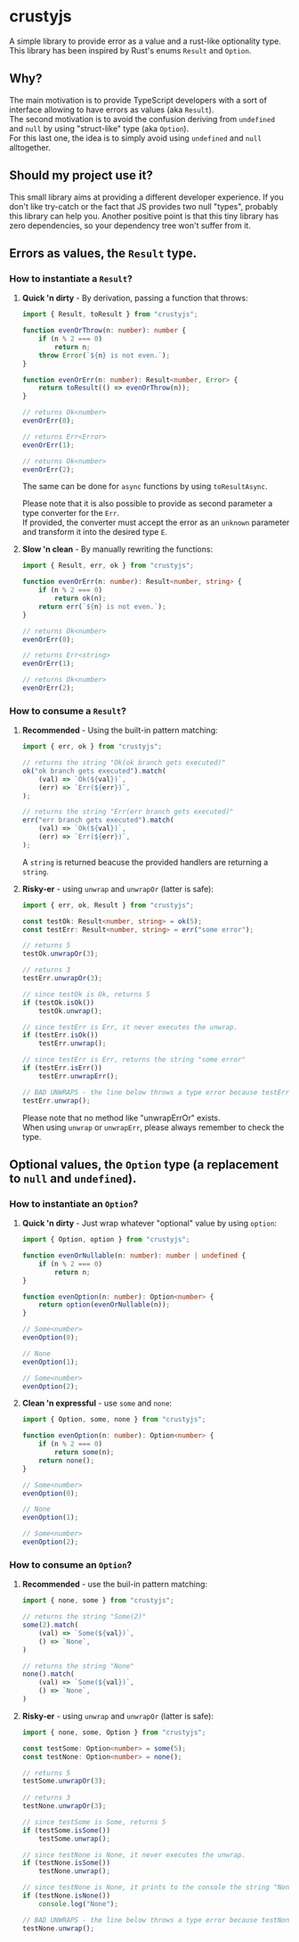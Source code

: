 # crustyjs
A simple library to provide error as a value and a rust-like optionality type.\
This library has been inspired by Rust's enums `Result` and `Option`.

## Why?
The main motivation is to provide TypeScript developers with a sort of interface allowing to have errors as values (aka `Result`).\
The second motivation is to avoid the confusion deriving from `undefined` and `null` by using "struct-like" type (aka `Option`).\
For this last one, the idea is to simply avoid using `undefined` and `null` alltogether.

## Should my project use it?
This small library aims at providing a different developer experience.
If you don't like try-catch or the fact that JS provides two null "types", probably this library can help you.
Another positive point is that this tiny library has zero dependencies, so your dependency tree won't suffer from it.

## Errors as values, the `Result` type.
### How to instantiate a `Result`?
1. **Quick 'n dirty** - By derivation, passing a function that throws:
    ```typescript
    import { Result, toResult } from "crustyjs";
    
    function evenOrThrow(n: number): number {
        if (n % 2 === 0)
            return n;
        throw Error(`${n} is not even.`);
    }
    
    function evenOrErr(n: number): Result<number, Error> {
        return toResult(() => evenOrThrow(n));
    }
    
    // returns Ok<number>
    evenOrErr(0);
    
    // returns Err<Error>
    evenOrErr(1);
    
    // returns Ok<number>
    evenOrErr(2);
    ```
   The same can be done for `async` functions by using `toResultAsync`.
   
   Please note that it is also possible to provide as second parameter a type converter for the `Err`.\
   If provided, the converter must accept the error as an `unknown` parameter and transform it into the desired type `E`.

2. **Slow 'n clean** - By manually rewriting the functions:
    ```typescript
    import { Result, err, ok } from "crustyjs";
    
    function evenOrErr(n: number): Result<number, string> {
        if (n % 2 === 0)
            return ok(n);
        return err(`${n} is not even.`);
    }
    
    // returns Ok<number>
    evenOrErr(0);
    
    // returns Err<string>
    evenOrErr(1);
    
    // returns Ok<number>
    evenOrErr(2);
    ```

### How to consume a `Result`?
1. **Recommended** - Using the built-in pattern matching:
    ```typescript
    import { err, ok } from "crustyjs";
    
    // returns the string "Ok(ok branch gets executed)"
    ok("ok branch gets executed").match(
        (val) => `Ok(${val})`,
        (err) => `Err(${err})`,
    );
    
    // returns the string "Err(err branch gets executed)"
    err("err branch gets executed").match(
        (val) => `Ok(${val})`,
        (err) => `Err(${err})`,
    );
    ```
   A `string` is returned beacuse the provided handlers are returning a `string`.

2. **Risky-er** - using `unwrap` and `unwrapOr` (latter is safe):
    ```typescript
    import { err, ok, Result } from "crustyjs";

    const testOk: Result<number, string> = ok(5);
    const testErr: Result<number, string> = err("some error");

    // returns 5
    testOk.unwrapOr(3);
    
    // returns 3
    testErr.unwrapOr(3);

    // since testOk is Ok, returns 5
    if (testOk.isOk())
        testOk.unwrap();

    // since testErr is Err, it never executes the unwrap.
    if (testErr.isOk())
        testErr.unwrap();

    // since testErr is Err, returns the string "some error"
    if (testErr.isErr())
        testErr.unwrapErr();

    // BAD UNWRAPS - the line below throws a type error because testErr is of type Err.
    testErr.unwrap();
    ```
   Please note that no method like "unwrapErrOr" exists.\
   When using `unwrap` or `unwrapErr`, please always remember to check the type.

## Optional values, the `Option` type (a replacement to `null` and `undefined`).
### How to instantiate an `Option`?
1. **Quick 'n dirty** - Just wrap whatever "optional" value by using `option`:
    ```typescript
    import { Option, option } from "crustyjs";

    function evenOrNullable(n: number): number | undefined {
        if (n % 2 === 0)
            return n;
    }
    
    function evenOption(n: number): Option<number> {
        return option(evenOrNullable(n));
    }
    
    // Some<number>
    evenOption(0);
    
    // None
    evenOption(1);
    
    // Some<number>
    evenOption(2);
    ```

2. **Clean 'n expressful** - use `some` and `none`:
    ```typescript
    import { Option, some, none } from "crustyjs";

    function evenOption(n: number): Option<number> {
        if (n % 2 === 0)
            return some(n);
        return none();
    }
    
    // Some<number>
    evenOption(0);
    
    // None
    evenOption(1);
    
    // Some<number>
    evenOption(2);
    ```
    
### How to consume an `Option`?
1. **Recommended** - use the buil-in pattern matching:
    ```typescript
    import { none, some } from "crustyjs";

    // returns the string "Some(2)"
    some(2).match(
        (val) => `Some(${val})`,
        () => `None`,
    )
    
    // returns the string "None"
    none().match(
        (val) => `Some(${val})`,
        () => `None`,
    )
    ```

2. **Risky-er** - using `unwrap` and `unwrapOr` (latter is safe):
    ```typescript
    import { none, some, Option } from "crustyjs";

    const testSome: Option<number> = some(5);
    const testNone: Option<number> = none();
    
    // returns 5
    testSome.unwrapOr(3);
        
    // returns 3
    testNone.unwrapOr(3);
    
    // since testSome is Some, returns 5
    if (testSome.isSome())
        testSome.unwrap();
    
    // since testNone is None, it never executes the unwrap.
    if (testNone.isSome())
        testNone.unwrap();
    
    // since testNone is None, it prints to the console the string "None".
    if (testNone.isNone())
        console.log("None");
    
    // BAD UNWRAPS - the line below throws a type error because testNone is of type None.
    testNone.unwrap();
    ```
